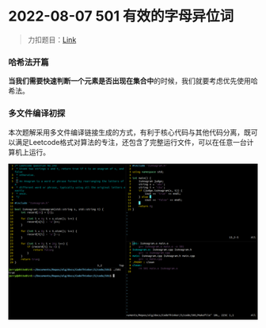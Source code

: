 # 2022-08-07 501 有效的字母异位词

> 力扣题目：[Link](https://leetcode.cn/problems/valid-anagram)

### 哈希法开篇

**当我们需要快速判断一个元素是否出现在集合中**的时候，我们就要考虑优先使用哈希法。

### 多文件编译初探

本次题解采用多文件编译链接生成的方式，有利于核心代码与其他代码分离，既可以满足Leetcode格式对算法的专注，还包含了完整运行文件，可以在任意一台计算机上运行。

![501](./img/501.png)
